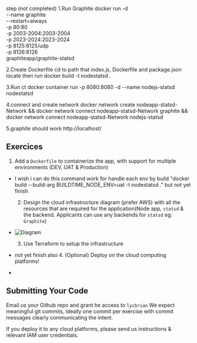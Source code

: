 step (not completed)
1.Run Graphite
docker run -d\
 --name graphite\
 --restart=always\
 -p 80:80\
 -p 2003-2004:2003-2004\
 -p 2023-2024:2023-2024\
 -p 8125:8125/udp\
 -p 8126:8126\
 graphiteapp/graphite-statsd

2.Create Dockerfile
 cd to path that index.js, Dockerfile and package.json locate then run docker build -t nodestatsd .

3.Run ct
docker container run -p 8080:8080 -d --name nodejs-statsd nodestatsd

4.connect and create network 
docker network create nodeapp-statsd-Network && docker network connect nodeapp-statsd-Network graphite && docker network connect nodeapp-statsd-Network nodejs-statsd

5.graphite should work
http://localhost/


## Exercices

  1. Add a `Dockerfile` to containerize the app, with support for multiple environments (DEV, UAT & Production)
- I wish i can do this command work for handle each env by build "docker build   --build-arg BUILDTIME_NODE_ENV=uat -t nodestatsd ." but not yet finish


  2. Design the cloud infrastructure diagram (prefer AWS) with all the resources that are required for the application(Node app, `statsd` & the backend. Applicants can use any backends for `statsd` eg: `Graphite`)
- ![Diagram](https://user-images.githubusercontent.com/32988267/229088827-1ee66d59-b53d-42a9-a0c3-26fcbb22742d.png)

  3. Use Terraform to setup the infrastructure
- not yet finish also
  4. (Optional) Deploy on the cloud computing platforms!
-


## Submitting Your Code

Email us your Github repo and grant he access to `lycbrian` We expect meaningful git commits, ideally one commit per exercise with commit messages clearly communicating the intent.

If you deploy it to any cloud platforms, please send us instructions & relevant IAM user credentials.
